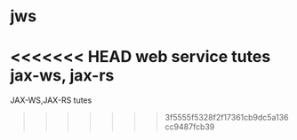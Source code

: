 # jws
<<<<<<< HEAD
web service tutes
jax-ws, jax-rs
=======
JAX-WS,JAX-RS tutes
>>>>>>> 3f5555f5328f2f17361cb9dc5a136cc9487fcb39
